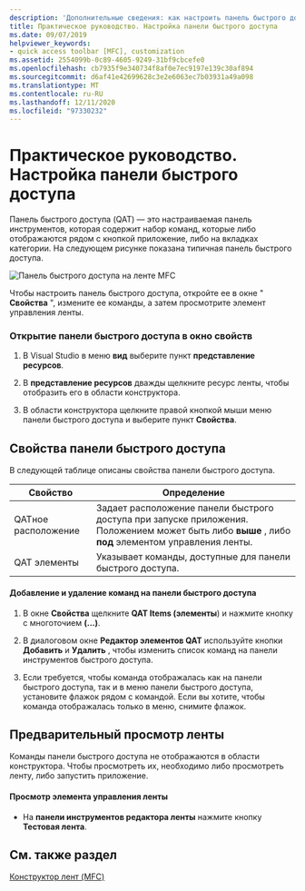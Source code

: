 ```yaml
---
description: 'Дополнительные сведения: как настроить панель быстрого доступа'
title: Практическое руководство. Настройка панели быстрого доступа
ms.date: 09/07/2019
helpviewer_keywords:
- quick access toolbar [MFC], customization
ms.assetid: 2554099b-0c89-4605-9249-31bf9cbcefe0
ms.openlocfilehash: cb7935f9e340734f8af0e7ec9197e139c30af894
ms.sourcegitcommit: d6af41e42699628c3e2e6063ec7b03931a49a098
ms.translationtype: MT
ms.contentlocale: ru-RU
ms.lasthandoff: 12/11/2020
ms.locfileid: "97330232"
---
```

# <a name="how-to-customize-the-quick-access-toolbar"></a>Практическое руководство. Настройка панели быстрого доступа

Панель быстрого доступа (QAT) — это настраиваемая панель инструментов, которая содержит набор команд, которые либо отображаются рядом с кнопкой приложение, либо на вкладках категории. На следующем рисунке показана типичная панель быстрого доступа.

![Панель быстрого доступа на ленте MFC](../mfc/media/quick_access_toolbar.png "Панель быстрого доступа на ленте MFC")

Чтобы настроить панель быстрого доступа, откройте ее в окне " **Свойства** ", измените ее команды, а затем просмотрите элемент управления ленты.

### <a name="to-open-the-quick-access-toolbar-in-the-properties-window"></a>Открытие панели быстрого доступа в окно свойств

1. В Visual Studio в меню **вид** выберите пункт **представление ресурсов**.

1. В **представление ресурсов** дважды щелкните ресурс ленты, чтобы отобразить его в области конструктора.

1. В области конструктора щелкните правой кнопкой мыши меню панели быстрого доступа и выберите пункт **Свойства**.

## <a name="quick-access-toolbar-properties"></a>Свойства панели быстрого доступа

В следующей таблице описаны свойства панели быстрого доступа.

|Свойство|Определение|
|--------------|----------------|
|QATное расположение|Задает расположение панели быстрого доступа при запуске приложения. Положением может быть либо **выше** , либо **под** элементом управления ленты.|
|QAT элементы|Указывает команды, доступные для панели быстрого доступа.|

#### <a name="to-add-or-remove-commands-on-the-quick-access-toolbar"></a>Добавление и удаление команд на панели быстрого доступа

1. В окне **Свойства** щелкните **QAT Items (элементы**) и нажмите кнопку с многоточием **(...)**.

1. В диалоговом окне **Редактор элементов QAT** используйте кнопки **Добавить** и **Удалить** , чтобы изменить список команд на панели инструментов быстрого доступа.

1. Если требуется, чтобы команда отображалась как на панели быстрого доступа, так и в меню панели быстрого доступа, установите флажок рядом с командой. Если вы хотите, чтобы команда отображалась только в меню, снимите флажок.

## <a name="previewing-the-ribbon"></a>Предварительный просмотр ленты

Команды панели быстрого доступа не отображаются в области конструктора. Чтобы просмотреть их, необходимо либо просмотреть ленту, либо запустить приложение.

#### <a name="to-preview-the-ribbon-control"></a>Просмотр элемента управления ленты

- На **панели инструментов редактора ленты** нажмите кнопку **Тестовая лента**.

## <a name="see-also"></a>См. также раздел

[Конструктор лент (MFC)](ribbon-designer-mfc.md)
